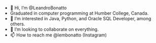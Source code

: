- 👋 Hi, I’m @LeandroBonatto
- Graduated in computer programming at Humber College, Canada.
- 👀 I’m interested in Java, Python, and Oracle SQL Developer, among others.
- 💞️ I’m looking to collaborate on everything.
- 📫 How to reach me @lembonatto (Instagram)

<!---
LeandroBonatto/LeandroBonatto is a ✨ special ✨ repository because its `README.md` (this file) appears on your GitHub profile.
You can click the Preview link to take a look at your changes.
--->
